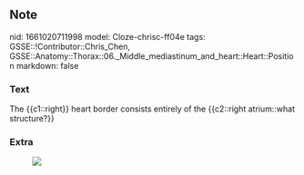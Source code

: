 ## Note
nid: 1661020711998
model: Cloze-chrisc-ff04e
tags: GSSE::!Contributor::Chris_Chen, GSSE::Anatomy::Thorax::06._Middle_mediastinum_and_heart::Heart::Position
markdown: false

### Text
<div class='toggle'>
  The {{c1::right}} heart border consists entirely of the
  {{c2::right atrium::what structure?}}
</div>

### Extra
<figure class="image" id="7bae09ee-f353-4b76-8c43-7d18f90236e8">
  <a href=
  "Position%2096f8dacfbbaf494bb8cbcfff24b9d61b/Untitled.png"><img src="22b3f2a1eaf75a1306423d1838d40ba728b55c16.png"></a>
</figure>
